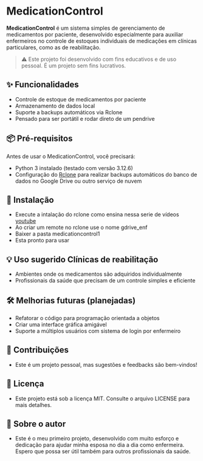 # MedicationControl

**MedicationControl** é um sistema simples de gerenciamento de medicamentos por paciente, desenvolvido especialmente para auxiliar enfermeiros no controle de estoques individuais de medicações em clínicas particulares, como as de reabilitação.

> ⚠️ Este projeto foi desenvolvido com fins educativos e de uso pessoal. É um projeto sem fins lucrativos.

## ✨ Funcionalidades

- Controle de estoque de medicamentos por paciente
- Armazenamento de dados local
- Suporte a backups automáticos via Rclone
- Pensado para ser portátil e rodar direto de um pendrive

## 📦 Pré-requisitos

Antes de usar o MedicationControl, você precisará:

- Python 3 instalado (testado com versão 3.12.6)
- Configuração do [Rclone](https://rclone.org/) para realizar backups automáticos do banco de dados no Google Drive ou outro serviço de nuvem

## 🚀 Instalação
- Execute a intalação do rclone como ensina nessa serie de vídeos [youtube](https://www.youtube.com/watch?v=xTpcp5folpw&list=PLhvJ5SM0G08qebM-vI_OpBzCiX3c4rr3L)
- Ao criar um remote no rclone use o nome gdrive_enf
- Baixer a pasta medicationcontrol1
- Esta pronto para usar

## 💡 Uso sugerido Clínicas de reabilitação

- Ambientes onde os medicamentos são adquiridos individualmente
- Profissionais da saúde que precisam de um controle simples e eficiente

## 🛠️ Melhorias futuras (planejadas)
- Refatorar o código para programação orientada a objetos
- Criar uma interface gráfica amigável
- Suporte a múltiplos usuários com sistema de login por enfermeiro

## 🤝 Contribuições
- Este é um projeto pessoal, mas sugestões e feedbacks são bem-vindos!

## 📝 Licença
- Este projeto está sob a licença MIT. Consulte o arquivo LICENSE para mais detalhes.

## 🙋 Sobre o autor
- Este é o meu primeiro projeto, desenvolvido com muito esforço e dedicação para ajudar minha esposa no dia a dia como enfermeira. Espero que possa ser útil também para outros profissionais da saúde.
